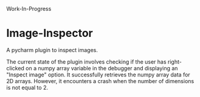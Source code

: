 Work-In-Progress

# Image-Inspector
A pycharm plugin to inspect images.

The current state of the plugin involves checking if the user has right-clicked on a numpy array variable in the debugger and displaying an "Inspect image" option. It successfully retrieves the numpy array data for 2D arrays. However, it encounters a crash when the number of dimensions is not equal to 2.

